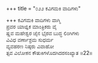 +++
title = "೦೨೨ ಕವಿಗಮಕಿ ವಾದಿಗಳು"

+++
ಕವಿಗಮಕಿ ವಾದಿಗಳು ವಾಗ್ಮಿ  
ಪ್ರವರ ಯಾಜ್ಞಿಕ ಮಾಂತ್ರಿಕರು ವೈ  
ಷ್ಣವ ಮಹೇಶ್ವರ ಜೈನ ಭೈರವ ಬುದ್ಧ ಲಿಂಗಿಗಳು   
ವಿವಿಧ ವರ್ಣಾಶ್ರಮ ಸುಧರ್ಮ  
ವ್ಯವಹರಣ ನಿಷ್ಠರು ವಿವಾಹೋ  
ತ್ಸವ ವಿಲೋಕನ ಕೌತುಕಿಗಳೊದಗಿದರಸಂಖ್ಯಾತ      ॥22॥